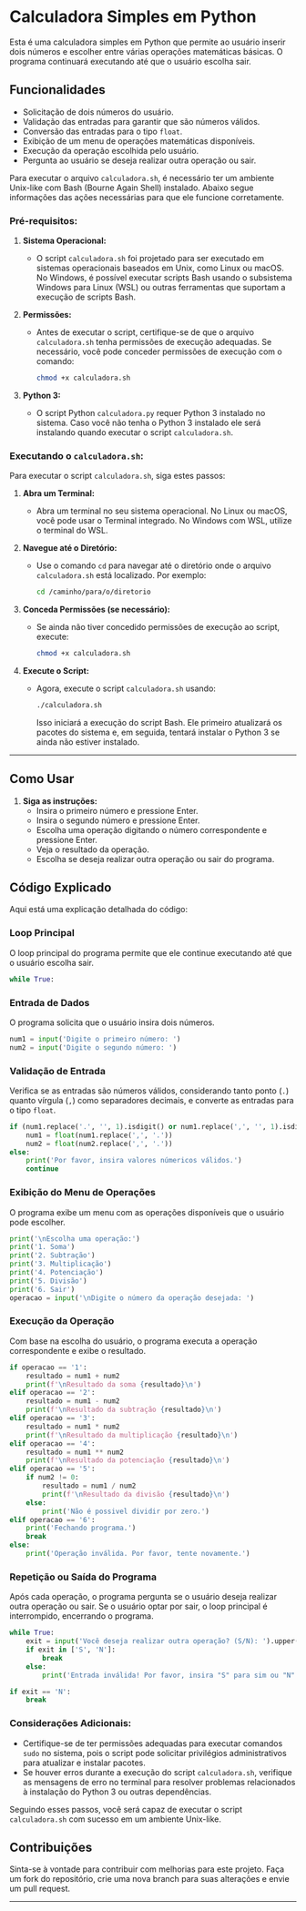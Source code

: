 # Calculadora Simples em Python

Esta é uma calculadora simples em Python que permite ao usuário inserir dois números e escolher entre várias operações matemáticas básicas. O programa continuará executando até que o usuário escolha sair.

## Funcionalidades

- Solicitação de dois números do usuário.
- Validação das entradas para garantir que são números válidos.
- Conversão das entradas para o tipo `float`.
- Exibição de um menu de operações matemáticas disponíveis.
- Execução da operação escolhida pelo usuário.
- Pergunta ao usuário se deseja realizar outra operação ou sair.

Para executar o arquivo `calculadora.sh`, é necessário ter um ambiente Unix-like com Bash (Bourne Again Shell) instalado. Abaixo segue informações das ações necessárias para que ele funcione corretamente.

### Pré-requisitos:

1. **Sistema Operacional:**
   - O script `calculadora.sh` foi projetado para ser executado em sistemas operacionais baseados em Unix, como Linux ou macOS. No Windows, é possível executar scripts Bash usando o subsistema Windows para Linux (WSL) ou outras ferramentas que suportam a execução de scripts Bash.

2. **Permissões:**
   - Antes de executar o script, certifique-se de que o arquivo `calculadora.sh` tenha permissões de execução adequadas. Se necessário, você pode conceder permissões de execução com o comando:
     ```bash
     chmod +x calculadora.sh
     ```
3. **Python 3:**
   - O script Python `calculadora.py` requer Python 3 instalado no sistema. Caso você não tenha o Python 3 instalado ele será instalando quando executar o script `calculadora.sh`.

### Executando o `calculadora.sh`:

Para executar o script `calculadora.sh`, siga estes passos:

1. **Abra um Terminal:**
   - Abra um terminal no seu sistema operacional. No Linux ou macOS, você pode usar o Terminal integrado. No Windows com WSL, utilize o terminal do WSL.

2. **Navegue até o Diretório:**
   - Use o comando `cd` para navegar até o diretório onde o arquivo `calculadora.sh` está localizado. Por exemplo:
     ```bash
     cd /caminho/para/o/diretorio
     ```

3. **Conceda Permissões (se necessário):**
   - Se ainda não tiver concedido permissões de execução ao script, execute:
     ```bash
     chmod +x calculadora.sh
     ```

4. **Execute o Script:**
   - Agora, execute o script `calculadora.sh` usando:
     ```bash
     ./calculadora.sh
     ```
     Isso iniciará a execução do script Bash. Ele primeiro atualizará os pacotes do sistema e, em seguida, tentará instalar o Python 3 se ainda não estiver instalado.

---

## Como Usar

1. **Siga as instruções:**
   - Insira o primeiro número e pressione Enter.
   - Insira o segundo número e pressione Enter.
   - Escolha uma operação digitando o número correspondente e pressione Enter.
   - Veja o resultado da operação.
   - Escolha se deseja realizar outra operação ou sair do programa.

## Código Explicado

Aqui está uma explicação detalhada do código:

### Loop Principal

O loop principal do programa permite que ele continue executando até que o usuário escolha sair.

```python
while True:
```

### Entrada de Dados

O programa solicita que o usuário insira dois números. 

```python
num1 = input('Digite o primeiro número: ')
num2 = input('Digite o segundo número: ')
```

### Validação de Entrada

Verifica se as entradas são números válidos, considerando tanto ponto (`.`) quanto vírgula (`,`) como separadores decimais, e converte as entradas para o tipo `float`.

```python
if (num1.replace('.', '', 1).isdigit() or num1.replace(',', '', 1).isdigit()) and (num2.replace('.', '', 1).isdigit() or num2.replace(',', '', 1).isdigit()):
    num1 = float(num1.replace(',', '.'))
    num2 = float(num2.replace(',', '.'))
else:
    print('Por favor, insira valores númericos válidos.')
    continue
```

### Exibição do Menu de Operações

O programa exibe um menu com as operações disponíveis que o usuário pode escolher.

```python
print('\nEscolha uma operação:')
print('1. Soma')
print('2. Subtração')
print('3. Multiplicação')
print('4. Potenciação')
print('5. Divisão')
print('6. Sair')
operacao = input('\nDigite o número da operação desejada: ')
```

### Execução da Operação

Com base na escolha do usuário, o programa executa a operação correspondente e exibe o resultado.

```python
if operacao == '1':
    resultado = num1 + num2
    print(f'\nResultado da soma {resultado}\n')
elif operacao == '2':
    resultado = num1 - num2
    print(f'\nResultado da subtração {resultado}\n')
elif operacao == '3':
    resultado = num1 * num2
    print(f'\nResultado da multiplicação {resultado}\n')
elif operacao == '4':
    resultado = num1 ** num2
    print(f'\nResultado da potenciação {resultado}\n')
elif operacao == '5':
    if num2 != 0:
        resultado = num1 / num2
        print(f'\nResultado da divisão {resultado}\n')
    else:
        print('Não é possivel dividir por zero.')
elif operacao == '6':
    print('Fechando programa.')
    break
else:
    print('Operação inválida. Por favor, tente novamente.')
```

### Repetição ou Saída do Programa

Após cada operação, o programa pergunta se o usuário deseja realizar outra operação ou sair. Se o usuário optar por sair, o loop principal é interrompido, encerrando o programa.

```python
while True:
    exit = input('Você deseja realizar outra operação? (S/N): ').upper()
    if exit in ['S', 'N']:
        break
    else:
        print('Entrada inválida! Por favor, insira "S" para sim ou "N" para não.\n')

if exit == 'N':
    break
```

### Considerações Adicionais:

- Certifique-se de ter permissões adequadas para executar comandos `sudo` no sistema, pois o script pode solicitar privilégios administrativos para atualizar e instalar pacotes.
- Se houver erros durante a execução do script `calculadora.sh`, verifique as mensagens de erro no terminal para resolver problemas relacionados à instalação do Python 3 ou outras dependências.

Seguindo esses passos, você será capaz de executar o script `calculadora.sh` com sucesso em um ambiente Unix-like.

## Contribuições

Sinta-se à vontade para contribuir com melhorias para este projeto. Faça um fork do repositório, crie uma nova branch para suas alterações e envie um pull request.

---
